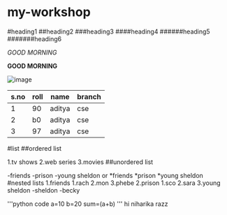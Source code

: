 # my-workshop
#heading1
##heading2
###heading3
####heading4
######heading5
#######heading6

*GOOD MORNING*

**GOOD MORNING**

![image](https://media.fstatic.com/jt9gl0kLo87d57wQctPKNdwKM6M=/290x478/smart/media/movies/covers/2020/06/funeste_lfHbNEz.jpg)

|s.no|roll|name|branch|
|----|----|----|------|
|1|90|aditya|cse|
|2|b0|aditya|cse|
|3|97|aditya|cse|

#list
##ordered list

1.tv shows
2.web series
3.movies
##unordered list

-friends
-prison
-young sheldon
or 
*friends
*prison
*young sheldon
#nested lists
1.friends
 1.rach
 2.mon
 3.phebe
2.prison
 1.sco
 2.sara
3.young sheldon
 -sheldon
 -becky

'''python code
   a=10
   b=20
   sum=(a+b)
'''
hi niharika razz
